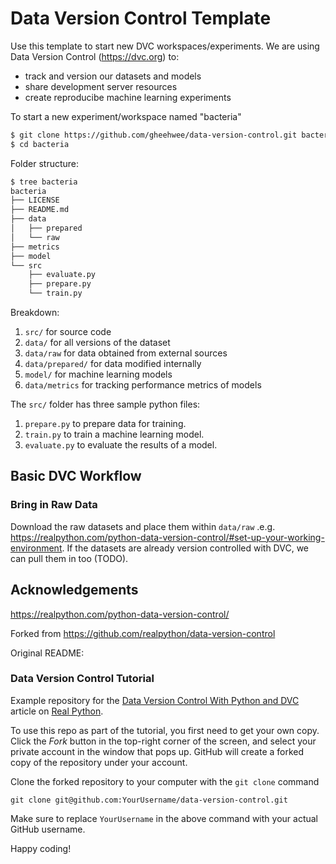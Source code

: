 # Data Version Control Template

Use this template to start new DVC workspaces/experiments.
We are using Data Version Control (https://dvc.org) to:
- track and version our datasets and models
- share development server resources
- create reproducibe machine learning experiments


To start a new experiment/workspace named "bacteria"
```bash
$ git clone https://github.com/gheehwee/data-version-control.git bacteria
$ cd bacteria
```

Folder structure:
```bash
$ tree bacteria
bacteria
├── LICENSE
├── README.md
├── data
│   ├── prepared
│   └── raw
├── metrics
├── model
└── src
    ├── evaluate.py
    ├── prepare.py
    └── train.py
```

Breakdown:
1. `src/` for source code
2. `data/` for all versions of the dataset
3. `data/raw` for data obtained from external sources
4. `data/prepared/` for data modified internally
5. `model/` for machine learning models
6. `data/metrics` for tracking performance metrics of models

The `src/` folder has three sample python files:
1. `prepare.py` to prepare data for training.
1. `train.py` to train a machine learning model.
1. `evaluate.py` to evaluate the results of a model.

## Basic DVC Workflow

### Bring in Raw Data

Download the raw datasets and place them within `data/raw` .e.g. https://realpython.com/python-data-version-control/#set-up-your-working-environment.
If the datasets are already version controlled with DVC, we can pull them in too (TODO).

### 


## Acknowledgements

https://realpython.com/python-data-version-control/

Forked from https://github.com/realpython/data-version-control

Original README:

### Data Version Control Tutorial

Example repository for the [Data Version Control With Python and DVC](https://realpython.com/python-data-version-control/) article on [Real Python](https://realpython.com/).

To use this repo as part of the tutorial, you first need to get your own copy. Click the _Fork_ button in the top-right corner of the screen, and select your private account in the window that pops up. GitHub will create a forked copy of the repository under your account.

Clone the forked repository to your computer with the `git clone` command

```console
git clone git@github.com:YourUsername/data-version-control.git
```

Make sure to replace `YourUsername` in the above command with your actual GitHub username.

Happy coding!

